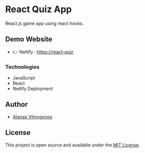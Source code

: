 # React Quiz App
React.js game app using react hooks.

## Demo Website
- 👉 Netlify : [https://react-quiz](https://react-quiz-game-v1.netlify.app/)

### Technologies
- JavaScript
- React
- Netlify Deployment

## Author
- [Atanas Vihrogonov](https://avihrogonov.co.uk)

## License
This project is open source and available under the [MIT License](LICENSE).

